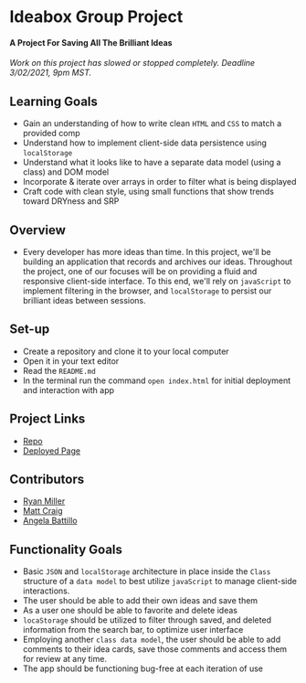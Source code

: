 # Ideabox Group Project

#### A Project For Saving All The Brilliant Ideas

  *Work on this project has slowed or stopped completely. Deadline 3/02/2021, 9pm MST.*


## Learning Goals

* Gain an understanding of how to write clean `HTML` and `CSS` to match a provided comp
* Understand how to implement client-side data persistence using `localStorage`
* Understand what it looks like to have a separate data model (using a class) and DOM model
* Incorporate & iterate over arrays in order to filter what is being displayed
* Craft code with clean style, using small functions that show trends toward DRYness and SRP

## Overview

* Every developer has more ideas than time.  In this project, we'll be building an application that records and archives our ideas. Throughout the project, one of our focuses will be on providing a fluid and responsive client-side interface. To this end, we'll rely on `javaScript` to implement filtering in the browser, and `localStorage` to persist our brilliant ideas between sessions.

## Set-up

* Create a repository and clone it to your local computer
* Open it in your text editor
* Read the `README.md`
* In the terminal run the command `open index.html` for initial deployment and interaction with app

## Project Links

* [Repo](https://github.com/battan40/ideabox-boilerplate)
* [Deployed Page](https://battan40.github.io/ideabox-boilerplate/)

## Contributors

* [Ryan Miller](https://github.com/Ryan-D-Miller)
* [Matt Craig](https://github.com/mcraig2342)
* [Angela Battillo](https://github.com/battan40)

## Functionality Goals

* Basic `JSON` and `localStorage` architecture in place inside the `Class` structure of a `data model` to best utilize `javaScript` to manage client-side interactions.
* The user should be able to add their own ideas and save them
* As a user one should be able to favorite and delete ideas
* `locaStorage` should be utilized to filter through saved, and deleted information from the search bar, to optimize user interface
* Employing another `class data model`, the user should be able to add comments to their idea cards, save those comments and access them for review at any time.
* The app should be functioning bug-free at each iteration of use
